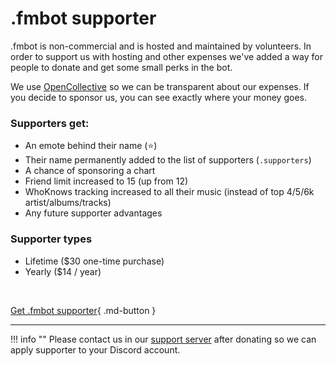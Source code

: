 # .fmbot supporter

.fmbot is non-commercial and is hosted and maintained by volunteers. In order to support us with hosting and other expenses we've added a way for people to donate and get some small perks in the bot.

We use [OpenCollective](https://opencollective.com/fmbot) so we can be transparent about our expenses. If you decide to sponsor us, you can see exactly where your money goes.


### Supporters get: 
- An emote behind their name (⭐)
- Their name permanently added to the list of supporters (`.supporters`)
- A chance of sponsoring a chart
- Friend limit increased to 15 (up from 12)
- WhoKnows tracking increased to all their music (instead of top 4/5/6k artist/albums/tracks)
- Any future supporter advantages


### Supporter types

- Lifetime ($30 one-time purchase)
- Yearly ($14 / year)

<br>

[Get .fmbot supporter](https://opencollective.com/fmbot/contribute){ .md-button }

<hr>

    
!!! info ""
    Please contact us in our [support server](http://server.fmbot.xyz/) after donating so we can apply supporter to your Discord account.
